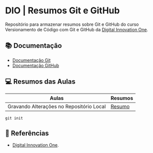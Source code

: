 
# DIO | Resumos Git e GitHub

Repositório para armazenar resumos sobre Git e GitHub do curso Versionamento de Código com Git e GitHub da [Digital Innovation One](https://www.dio.me/).

## 📚 Documentação
- [Documentação Git](https://git-scm.com/doc)
- [Documentação GitHub](https://docs.github.com/pt)

## 💻 Resumos das Aulas

| Aulas | Resumos | 
| ----- | ------- |
| Gravando Alterações no Repositório Local | [Resumo]() |

```
git init
```

## 🔎 Referências 
- [Digital Innovation One]().
